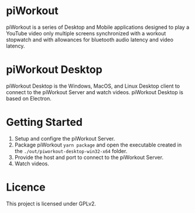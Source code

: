 # piWorkout

piWorkout is a series of Desktop and Mobile applications designed to play a YouTube video only multiple screens synchronized with a workout stopwatch and with allowances for bluetooth audio latency and video latency.

# piWorkout Desktop 

piWorkout Desktop is the Windows, MacOS, and Linux Desktop client to connect to the piWorkout Server and watch videos. piWorkout Desktop is based on Electron.

# Getting Started

1. Setup and configre the piWorkout Server.
2. Package piWorkout `yarn package` and open the executable created in the `./out/piworkout-desktop-win32-x64` folder.
3. Provide the host and port to connect to the piWorkout Server.
4. Watch videos. 

# Licence

This project is licensed under GPLv2.